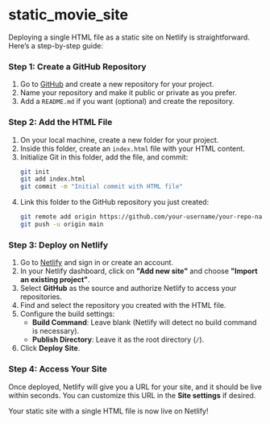 # static_movie_site

Deploying a single HTML file as a static site on Netlify is straightforward. Here’s a step-by-step guide:

### Step 1: Create a GitHub Repository
1. Go to [GitHub](https://github.com) and create a new repository for your project.
2. Name your repository and make it public or private as you prefer.
3. Add a `README.md` if you want (optional) and create the repository.

### Step 2: Add the HTML File
1. On your local machine, create a new folder for your project.
2. Inside this folder, create an `index.html` file with your HTML content.
3. Initialize Git in this folder, add the file, and commit:
   ```bash
   git init
   git add index.html
   git commit -m "Initial commit with HTML file"
   ```
4. Link this folder to the GitHub repository you just created:
   ```bash
   git remote add origin https://github.com/your-username/your-repo-name.git
   git push -u origin main
   ```

### Step 3: Deploy on Netlify
1. Go to [Netlify](https://www.netlify.com/) and sign in or create an account.
2. In your Netlify dashboard, click on **"Add new site"** and choose **"Import an existing project"**.
3. Select **GitHub** as the source and authorize Netlify to access your repositories.
4. Find and select the repository you created with the HTML file.
5. Configure the build settings:
   - **Build Command**: Leave blank (Netlify will detect no build command is necessary).
   - **Publish Directory**: Leave it as the root directory (`/`).
6. Click **Deploy Site**.

### Step 4: Access Your Site
Once deployed, Netlify will give you a URL for your site, and it should be live within seconds. You can customize this URL in the **Site settings** if desired. 

Your static site with a single HTML file is now live on Netlify!